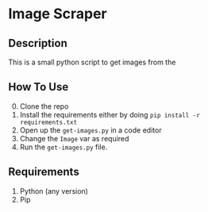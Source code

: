 # Image Scraper

## Description

This is a small python script to get images from the

## How To Use

0. Clone the repo
1. Install the requirements either by doing `pip install -r requirements.txt`
2. Open up the `get-images.py` in a code editor
3. Change the `Image` var as required
4. Run the `get-images.py` file.


## Requirements

1. Python (any version)
2. Pip




